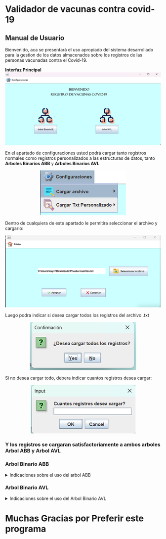# Validador de vacunas contra covid-19
## Manual de Usuario

Bienvenido, aca se presentará el uso apropiado del sistema desarrollado para la gestion de los datos almacenados sobre los registros de las personas vacunadas contra el Covid-19.

**Interfaz Principal**
![Pantalla principal](./ImagenesUsuario/PantallaPrincipa2l.png)

En el apartado de configuraciones usted podrá cargar tanto registros normales como registros personalizados a las estructuras de datos, tanto **Arboles Binarios ABB** y **Arboles Binarios AVL**
<div style="text-align: center;">
  <img src="./ImagenesUsuario/ConfiguracionesPrincipal.png" alt="Configuraciones" />
</div>


Dentro de cualquiera de este apartado le permitira seleccionar el archivo y cargarlo:
<div style="text-align: center;">
  <img src="./ImagenesUsuario/Select.png" alt="Cargar Archivo" />
</div>

Luego podra indicar si desea cargar todos los registros del archivo .txt
<div style="text-align: center;">
  <img src="./ImagenesUsuario/Todo.png" alt="Cargar todo" />
</div>

Si no desea cargar todo, debera indicar cuantos registros desea cargar:
<div style="text-align: center;">
  <img src="./ImagenesUsuario/Cantidad.png" alt="Cantidad de registros" />
</div>

### Y los registros se cargaran satisfactoriamente a ambos arboles **Arbol ABB y Arbol AVL**

### Arbol Binario ABB
<details>
  <summary>Indicaciones sobre el uso del arbol ABB</summary>

  ### Aca Podra Cargar los datos al ABB
  Para ingresar al ABB necesitara precionar el boton **Arbol Binario B**:
<div style="text-align: center;">
  <img src="./ImagenesUsuario/ABB.png" alt="Boton ABB" />
</div>

Luego se mostrara esta ventana:
<div style="text-align: center;">
  <img src="./ImagenesUsuario/PrincipalABB.png" alt="Pantalla principal ABB" />
</div>

Donde en la parte superior se tendra diferentes opciones entre las cuales son **Inicio**, **Configuraciones**, **Encriptado** y **Compresion**.

El apartado **Inicio** lo que realizar es regresar a la pagina principal:
<div style="text-align: center;">
  <img src="./ImagenesUsuario/InicioABB.png" alt="Volver a ventana inicial" />
</div>

El apartado **Configuraciones** permitira **Guardar el arbol**, **Cargar archivo** y **Cargar Archivo personalizado**, la carga de archivos funciona identico al de la pantalla principal:
<div style="text-align: center;">
  <img src="./ImagenesUsuario/ConfiguracionesABB.png" alt="Configuraciones ABB" />
</div>

En el apartado de **Encripcion** nos mostrara la opcion de **Encriptar** y **Desencriptar** donde solo pedira confirmar y automaticamente encriptara o desencriptara los datos del arbol ABB:
<div style="text-align: center;">
  <img src="./ImagenesUsuario/EncriptarABB.png" alt="Encriptar ABB" />
</div>

Por ultimo en el apartado de **Comprension** se mostraran los apartado de **Comprimir en txt** que guardara el arbol comprimido en un txt y **Descomprimir txt** que permitira cargar registros comprimidos y los descomprimirá para ingresarlos al arbol ABB:
<div style="text-align: center;">
  <img src="./ImagenesUsuario/ComprimirABB.png" alt="Comprimir ABB" />
</div>

Luego en el apartado de opciones de Arbol Binario ABB tenemos **Buscar Registro**, **Imprimir todos los registros** e **Imprimir Grafica**
<div style="text-align: center;">
  <img src="./ImagenesUsuario/OpcionesABB.png" alt="Descripción de la imagen" />
</div>

<br/>

En el apartado de **Buscar Registro** se nos muestra:
<div style="text-align: center;">
  <img src="./ImagenesUsuario/BuscarDPIABB.png" alt="Pantalla principal de buscar" />
</div>

<br/>

Ahi se podrá colocar el DPI a buscar, si se encuentra desplegará unos apartados con la información de la persona y mostrará el tiempo de busqueda arriba a la derecha, pero si no se encuentra mostrará un mensaje de no encontrado:
<div style="text-align: center;">
  <img src="./ImagenesUsuario/ResultadoABB.png" alt="Resultado de busqueda" />
</div>

<br/>

Luego de eso usted podrá modificar cada uno de los campos presentes, y para guardarlos unicamente tiene que dar click en el boton **Guardar Info.** y los datos se guardarán correctamente. 
<div style="text-align: center;">
  <img src="./ImagenesUsuario/GuardarABB.png" alt="Guardar Edicion" />
</div>
<br/>

Pero si desea eliminar el registro, debe de presionar el boton **Eliminar Registro**.
<div style="text-align: center;">
  <img src="./ImagenesUsuario/EliminarABB.png" alt="Eliminar Registro" />
</div>
<br/>

Eso es todo del apartado de **Busqueda** en el apartado de la pantala principal del arbol binario ABB.

Luego se cuenta con el apartado de **Imprimir Registros**.
<div style="text-align: center;">
  <img src="./ImagenesUsuario/ImprimirABB.png" alt="Imprimir Registros" />
</div>
<br/>

Al precionar este apartado se desplegará esta nueva ventana:
<div style="text-align: center;">
  <img src="./ImagenesUsuario/PrincipalImprimirABB.png" alt="Ventana de impresion de registros ABB" />
</div>
<br/>

Donde podra recorrer los datos del arbol Binario ABB de las 3 diferentes formas **Pre-Orden**, **In-Orden** y **Post-Orden**.
<div style="text-align: center;">
  <img src="./ImagenesUsuario/RecorridosABB.png" alt="Recorridos ABB" />
</div>
<br/>

Eso es todo del apartado de **Imprimir Todos los Registros** del arbol Binario ABB, luego en la pantalla principal del arbol Binario ABB se cuenta con otro apartado llamado **Imprimir Grafica**
<div style="text-align: center;">
  <img src="./ImagenesUsuario/GraficaABB.png" alt="Imprimir grafica ABB" />
</div>
<br/>

Al precionar este boton, se mostrará otra ventana donde podra visualizar de forma gráfica el contenido del arbol binario ABB.
<div style="text-align: center;">
  <img src="./ImagenesUsuario/VerGraficaABB.png" alt="Grafica ABB" />
</div>
<br/>

Y por último, en la ventana principal del arbol Binario ABB se tiene un apartado para agregar un nuevo registro
<div style="text-align: center;">
  <img src="./ImagenesUsuario/AgregarABB.png" alt="Agregar Registro" />
</div>
<br/>

Al presionar este boton, se despliega un pequeño formulario donde se rellenarán los campos y se cargará al sistema, asegurate de rellenar el No. de DPI y la cantidad de Dosis para que no ocurra ningun problema:
<div style="text-align: center;">
  <img src="./ImagenesUsuario/RellenarAgregadoABB.png" alt="Formulario Agregar" />
</div>
<br/>

Luego puede cancelar y ocultar la ventana, o puede guardar el registro y recibirá un mensaje de confirmación:
<div style="text-align: center;">
  <img src="./ImagenesUsuario/RespAgregadoABB.png" alt="Confirmacion Agregado" />
</div>
<br/>

Y eso es todo en el apartado del Arbol Binario ABB.

</details>

### Arbol Binario AVL
<details>
  <summary>Indicaciones sobre el uso del Arbol Binario AVL</summary>

  ### Aca podra cargar los datos al Arbol Binario AVL
  
  ### Aca Podra Cargar los datos al AVL
  Para ingresar al AVL necesitara presionar el boton **Arbol AVL**:
<div style="text-align: center;">
  <img src="./ImagenesUsuario/ArbolAVL.png" alt="Boton AVL" />
</div>

Luego se mostrara esta ventana:
<div style="text-align: center;">
  <img src="./ImagenesUsuario/PantallaAVL .png" alt="Pantalla principal AVL" />
</div>

Donde en la parte superior se tendra diferentes opciones entre las cuales son **Inicio**, **Configuraciones**, **Encriptado** y **Compresion**.

El apartado **Inicio** lo que realizar es regresar a la pagina principal:
<div style="text-align: center;">
  <img src="./ImagenesUsuario/InicioAVL.png" alt="Volver a ventana inicial" />
</div>

El apartado **Configuraciones** permitira **Guardar el arbol**, **Cargar archivo** y **Cargar Archivo personalizado**, la carga de archivos funciona identico al de la pantalla principal:
<div style="text-align: center;">
  <img src="./ImagenesUsuario/ConfiguracionesAVL.png" alt="Configuraciones AVL" />
</div>

En el apartado de **Encripcion** nos mostrara la opcion de **Encriptar** y **Desencriptar** donde solo pedira confirmar y automaticamente encriptara o desencriptara los datos del arbol AVL:
<div style="text-align: center;">
  <img src="./ImagenesUsuario/EncriptadoAVL.png" alt="Encriptar AVL" />
</div>

Por ultimo en el apartado de **Comprension** se mostraran los apartado de **Comprimir en txt** que guardara el arbol comprimido en un txt y **Descomprimir txt** que permitira cargar registros comprimidos y los descomprimirá para ingresarlos al arbol AVL:
<div style="text-align: center;">
  <img src="./ImagenesUsuario/CompresionAVL.png" alt="Comprimir AVL" />
</div>

Luego en el apartado de opciones de Arbol Binario ABB tenemos **Buscar Registro**, **Imprimir todos los registros** e **Imprimir Grafica**
<div style="text-align: center;">
  <img src="./ImagenesUsuario/OpcionesAVL.png" alt="Opciones AVL" />
</div>

<br/>

En el apartado de **Buscar Registro** se nos muestra:
<div style="text-align: center;">
  <img src="./ImagenesUsuario/PantallaBuscarAVL.png" alt="Pantalla principal de buscar" />
</div>

<br/>

Ahi se podrá colocar el DPI a buscar, si se encuentra desplegará unos apartados con la información de la persona y mostrará el tiempo de busqueda arriba a la derecha, pero si no se encuentra mostrará un mensaje de no encontrado:
<div style="text-align: center;">
  <img src="./ImagenesUsuario/BuscarDPIAVL.png" alt="Resultado de busqueda" />
</div>

<br/>

Luego de eso usted podrá modificar cada uno de los campos presentes, y para guardarlos unicamente tiene que dar click en el boton **Guardar Info.** y los datos se guardarán correctamente. 
<div style="text-align: center;">
  <img src="./ImagenesUsuario/GuardarEditAVL.png" alt="Guardar Edicion" />
</div>
<br/>

Pero si desea eliminar el registro, debe de presionar el boton **Eliminar Registro**.
<div style="text-align: center;">
  <img src="./ImagenesUsuario/EliminarBuscadoAVL.png" alt="Eliminar Registro" />
</div>
<br/>

Eso es todo del apartado de **Busqueda**, en el apartado de la pantala principal del arbol binario AVL.

Luego se cuenta con el apartado de **Imprimir Registros**.
<div style="text-align: center;">
  <img src="./ImagenesUsuario/ImprimirAVL.png" alt="Imprimir Registros" />
</div>
<br/>

Al precionar este apartado se desplegará esta nueva ventana:
<div style="text-align: center;">
  <img src="./ImagenesUsuario/PantallaImprimirAVL.png" alt="Ventana de impresion de registros AVL" />
</div>
<br/>

Donde podra recorrer los datos del arbol Binario AVL de las 3 diferentes formas **Pre-Orden**, **In-Orden** y **Post-Orden**.
<div style="text-align: center;">
  <img src="./ImagenesUsuario/OrdenesAVL.png" alt="Recorridos AVL" />
</div>
<br/>

Eso es todo del apartado de **Imprimir Todos los Registros** del arbol Binario AVL, luego en la pantalla principal del arbol Binario AVL se cuenta con otro apartado llamado **Imprimir Grafica**
<div style="text-align: center;">
  <img src="./ImagenesUsuario/ImprimirGraficaAVL.png" alt="Imprimir grafica AVL" />
</div>
<br/>

Al precionar este boton, se mostrará otra ventana donde podra visualizar de forma gráfica el contenido del arbol binario AVL.
<div style="text-align: center;">
  <img src="./ImagenesUsuario/GraficaAVL.png" alt="Grafica AVL" />
</div>
<br/>

Y por último, en la ventana principal del arbol Binario AVL se tiene un apartado para agregar un nuevo registro
<div style="text-align: center;">
  <img src="./ImagenesUsuario/AgregarAVL.png" alt="Agregar Registro" />
</div>
<br/>

Al presionar este boton, se despliega un pequeño formulario donde se rellenarán los campos y se cargará al sistema, asegurate de rellenar el No. de DPI y la cantidad de Dosis para que no ocurra ningun problema:
<div style="text-align: center;">
  <img src="./ImagenesUsuario/FormularioAgregarAVL.png" alt="Formulario Agregar" />
</div>
<br/>

Luego puede cancelar y ocultar la ventana, o puede guardar el registro y recibirá un mensaje de confirmación:
<div style="text-align: center;">
  <img src="./ImagenesUsuario/ConfirmacionAVL.png" alt="Confirmacion Agregado" />
</div>
<br/>

Y eso es todo en el apartado del Arbol Binario ABB.

</details>

# Muchas Gracias por Preferir este programa